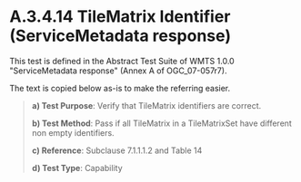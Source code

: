 # A.3.4.14 TileMatrix Identifier (ServiceMetadata response)

This test is defined in the Abstract Test Suite of WMTS 1.0.0 "ServiceMetadata response" (Annex A of OGC_07-057r7).

The text is copied below as-is to make the referring easier.

> **a) Test Purpose**: Verify that TileMatrix identifiers are correct.
>
> **b) Test Method**: Pass if all TileMatrix in a TileMatrixSet have different non empty identifiers.
>
> **c) Reference**: Subclause 7.1.1.1.2 and Table 14
>
> **d) Test Type**: Capability

